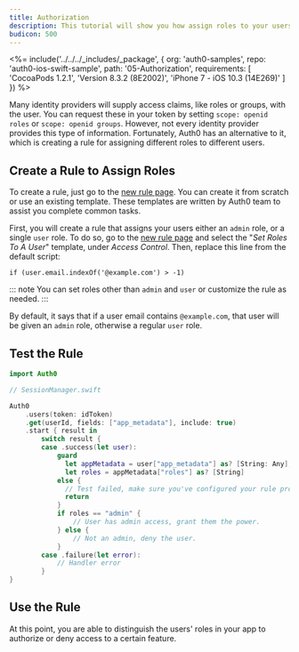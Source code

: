 ```yaml
---
title: Authorization
description: This tutorial will show you how assign roles to your users, and use those claims to authorize or deny a user to perform certain actions in the app.
budicon: 500
---
```


<%= include('../../../_includes/_package', {
  org: 'auth0-samples',
  repo: 'auth0-ios-swift-sample',
  path: '05-Authorization',
  requirements: [
    'CocoaPods 1.2.1',
    'Version 8.3.2 (8E2002)',
    'iPhone 7 - iOS 10.3 (14E269)'
  ]
}) %>

Many identity providers will supply access claims, like roles or groups, with the user. You can request these in your token by setting `scope: openid roles` or `scope: openid groups`. However, not every identity provider provides this type of information. Fortunately, Auth0 has an alternative to it, which is creating a rule for assigning different roles to different users.

## Create a Rule to Assign Roles

To create a rule, just go to the [new rule page](${manage_url}/#/rules/new). You can create it from scratch or use an existing template.  These templates are written by Auth0 team to assist you complete common tasks.

First, you will create a rule that assigns your users either an `admin` role, or a single `user` role. To do so, go to the [new rule page](${manage_url}/#/rules/new) and select the "*Set Roles To A User*" template, under *Access Control*. Then, replace this line from the default script:

```
if (user.email.indexOf('@example.com') > -1)
```

::: note
You can set roles other than `admin` and `user` or customize the rule as needed.
:::

By default, it says that if a user email contains `@example.com`, that user will be given an `admin` role, otherwise a regular `user` role.

## Test the Rule

```swift
import Auth0
```

```swift
// SessionManager.swift

Auth0
    .users(token: idToken)
    .get(userId, fields: ["app_metadata"], include: true)
    .start { result in
        switch result {
        case .success(let user):
            guard
              let appMetadata = user["app_metadata"] as? [String: Any],
              let roles = appMetadata["roles"] as? [String]
            else {
              // Test failed, make sure you've configured your rule properly (check step 1 thoroughly)
              return
            }
            if roles == "admin" {
                // User has admin access, grant them the power.
            } else {
                // Not an admin, deny the user.
            }
        case .failure(let error):
            // Handler error
        }
}
```

## Use the Rule

At this point, you are able to distinguish the users' roles in your app to authorize or deny access to a certain feature.

